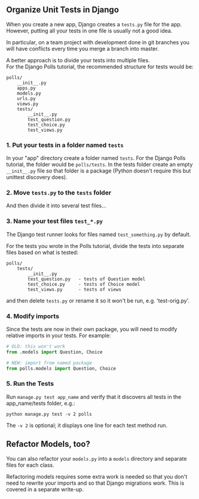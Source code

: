 ## Organize Unit Tests in Django

When you create a new app, Django creates a `tests.py` file for the app.
However, putting all your tests in one file is usually not a good idea.

In particular, on a team project with development done in git branches
you will have conflicts every time you merge a branch into master.

A better approach is to divide your tests into multiple files.  
For the Django Polls tutorial, the recommended structure for tests would be:
```listing
polls/
    __init__.py
    apps.py
    models.py
    urls.py
    views.py
    tests/
        __init__.py
        test_question.py
        test_choice.py
        test_views.py
```
        

### 1. Put your tests in a folder named `tests`

In your "app" directory create a folder named `tests`.
For the Django Polls tutorial, the folder would be `polls/tests`.
In the tests folder create an empty `__init__.py` file so that folder is a package (Python doesn't require this but unittest discovery does).

### 2. Move `tests.py` to the `tests` folder

And then divide it into several test files...

### 3. Name your test files `test_*.py`

The Django test runner looks for files named `test_something.py` by default.

For the tests you wrote in the Polls tutorial, divide the tests
into separate files based on what is tested:
```listing
polls/
    tests/
        __init__.py
        test_question.py   - tests of Question model
        test_choice.py     - tests of Choice model
        test_views.py      - tests of views
```

and then delete `tests.py` or rename it so it won't be run, e.g. 'test-orig.py'.

### 4. Modify imports

Since the tests are now in their own package, you will need
to modify relative imports in your tests.
For example:
```python
# OLD: this won't work
from .models import Question, Choice

# NEW: import from named package
from polls.models import Question, Choice
```

### 5. Run the Tests

Run `manage.py test app_name` and verify that it discovers all tests
in the app_name/tests folder, e.g.:
```
python manage.py test -v 2 polls
```
The `-v 2` is optional; it displays one line for each test method run.

## Refactor Models, too?

You can also refactor your `models.py` into a `models` directory and separate files for each class.  

Refactoring models requires some extra work is needed so that you don't need to rewrite your imports and so that Django migrations work.  This is covered in a separate write-up.
